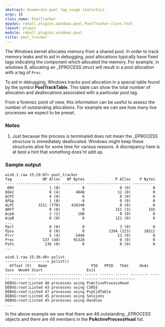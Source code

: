 ```yaml
---
abstract: Enumerate pool tag usage statistics.
args: {}
class_name: PoolTracker
epydoc: rekall.plugins.windows.pool.PoolTracker-class.html
layout: plugin
module: rekall.plugins.windows.pool
title: pool_tracker
---
```


The Windows kernel allocates memory from a shared pool. In order to track memory
leaks and to aid in debugging, pool allocations typically have fixed tags
indicating the component which allocated the memory. For example, in windows 8,
allocating an _EPROCESS struct will result in a pool allocation with a tag of
`Proc`.

To aid in debugging, Windows tracks pool allocation in a special table found by
the symbol **PoolTrackTable**. This table can show the total number of
allocation and deallocations associated with a particular pool tag.

From a forensic point of view, this information can be useful to assess the
number of outstanding allocations. For example we can see how many live
processes we expect to be preset.

### Notes

1. Just because the process is terminated does not mean the _EPROCESS structure
   is immediately deallocated. Windows might keep these structures alive for
   some time for various reasons. A discrepancy here is at best a hint that
   something does'nt add up.

### Sample output

```
win8.1.raw 15:29:07> pool_tracker
Tag              NP Alloc   NP Bytes              P Alloc    P Bytes
---- -------------------- ---------- -------------------- ----------
 DMV                1 (0)          0                0 (0)          0
8042                6 (4)       4048               12 (0)          0
ACPI                4 (0)          0                0 (0)          0
AFGp                1 (0)          0                0 (0)          0
ALPC           3211 (770)     434240                0 (0)          0
ARFT                0 (0)          0              151 (3)        192
AcpA                2 (2)        160                0 (0)          0
AcpB                0 (0)          0              121 (0)          0
...
Pprl                0 (0)          0                3 (0)          0
Ppsu                0 (0)          0           1394 (223)      18512
Prcr                5 (4)       5440               13 (0)          0
Proc             137 (48)      91328                0 (0)          0
PsFn              136 (0)          0                0 (0)          0
...

win8.1.raw 15:36:40> pslist
-------------------> pslist()
  Offset (V)   Name                    PID   PPID   Thds     Hnds   Sess  Wow64 Start                    Exit
-------------- -------------------- ------ ------ ------ -------- ------ ------ ------------------------ ------------------------
DEBUG:root:Listed 48 processes using PsActiveProcessHead
DEBUG:root:Listed 43 processes using CSRSS
DEBUG:root:Listed 47 processes using PspCidTable
DEBUG:root:Listed 45 processes using Sessions
DEBUG:root:Listed 45 processes using Handles
...
```

In the above example we see that there are 48 outstanding *_EPROCESS* objects
and there are 48 members in the **PsActiveProcessHead** list.

